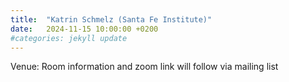 ```yaml
---
title:  "Katrin Schmelz (Santa Fe Institute)"
date:   2024-11-15 10:00:00 +0200
#categories: jekyll update
---
```



Venue: Room information and zoom link will
follow via mailing list